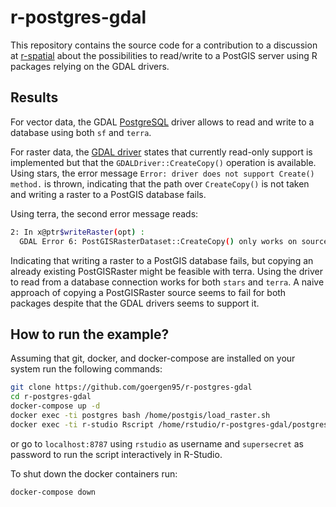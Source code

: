 # r-postgres-gdal

This repository contains the source code for a contribution to a discussion at [r-spatial](https://github.com/r-spatial/discuss/issues/58) about the possibilities to read/write to a PostGIS server using R packages relying on the GDAL drivers.

## Results

For vector data, the GDAL [PostgreSQL](https://gdal.org/drivers/vector/pg.html) driver allows to read and write to a database using both `sf` and `terra`.

For raster data, the [GDAL driver](https://gdal.org/drivers/raster/postgisraster.html#raster-postgisraster) states that currently read-only support is implemented but that the `GDALDriver::CreateCopy()` operation is available. 
Using stars, the error message `Error: driver does not support Create() method.` is thrown, indicating that the path over `CreateCopy()` is not taken and writing a raster to a PostGIS database fails. 

Using terra, the second error message reads: 

```bash
2: In x@ptr$writeRaster(opt) :
  GDAL Error 6: PostGISRasterDataset::CreateCopy() only works on source datasets that are PostGISRaster
```

Indicating that writing a raster to a PostGIS database fails, but copying an already existing PostGISRaster might be feasible with terra.
Using the driver to read from a database connection works for both `stars` and `terra`. 
A naive approach of copying a PostGISRaster source seems to fail for both packages despite that the GDAL drivers seems to support it.

## How to run the example?

Assuming that git, docker, and docker-compose are installed on your system run the following commands:

```bash
git clone https://github.com/goergen95/r-postgres-gdal
cd r-postgres-gdal
docker-compose up -d
docker exec -ti postgres bash /home/postgis/load_raster.sh
docker exec -ti r-studio Rscript /home/rstudio/r-postgres-gdal/postgres_io.R
```

or go to `localhost:8787` using `rstudio` as username and `supersecret` as password to run the script interactively in R-Studio.

To shut down the docker containers run:

```bash
docker-compose down
```
